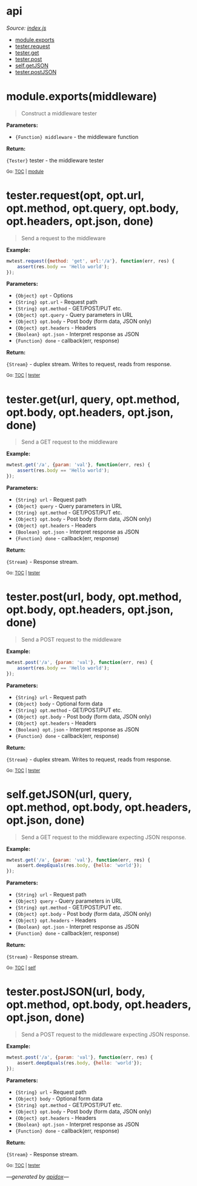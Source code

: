 # api

_Source: [index.js](/index.js)_

<a name="tableofcontents"></a>

- <a name="toc_moduleexportsmiddleware"></a><a name="toc_module"></a>[module.exports](#moduleexportsmiddleware)
- <a name="toc_testerrequestopt-opturl-optmethod-optquery-optbody-optheaders-optjson-done"></a><a name="toc_tester"></a>[tester.request](#testerrequestopt-opturl-optmethod-optquery-optbody-optheaders-optjson-done)
- <a name="toc_testergeturl-query-optmethod-optbody-optheaders-optjson-done"></a>[tester.get](#testergeturl-query-optmethod-optbody-optheaders-optjson-done)
- <a name="toc_testerposturl-body-optmethod-optbody-optheaders-optjson-done"></a>[tester.post](#testerposturl-body-optmethod-optbody-optheaders-optjson-done)
- <a name="toc_selfgetjsonurl-query-optmethod-optbody-optheaders-optjson-done"></a><a name="toc_self"></a>[self.getJSON](#selfgetjsonurl-query-optmethod-optbody-optheaders-optjson-done)
- <a name="toc_testerpostjsonurl-body-optmethod-optbody-optheaders-optjson-done"></a>[tester.postJSON](#testerpostjsonurl-body-optmethod-optbody-optheaders-optjson-done)

<a name="module"></a>

# module.exports(middleware)

> Construct a middleware tester

**Parameters:**

- `{Function} middleware` - the middleware function

**Return:**

`{Tester}` tester - the middleware tester

<sub>Go: [TOC](#tableofcontents) | [module](#toc_module)</sub>

<a name="tester"></a>

# tester.request(opt, opt.url, opt.method, opt.query, opt.body, opt.headers, opt.json, done)

> Send a request to the middleware

**Example:**

```js
mwtest.request({method: 'get', url:'/a'}, function(err, res) { 
    assert(res.body == 'Hello world');
});
```

**Parameters:**

- `{Object} opt` - Options
- `{String} opt.url` - Request path
- `{String} opt.method` - GET/POST/PUT etc.
- `{Object} opt.query` - Query parameters in URL
- `{Object} opt.body` - Post body (form data, JSON only)
- `{Object} opt.headers` - Headers
- `{Boolean} opt.json` - Interpret response as JSON
- `{Function} done` - callback(err, response)

**Return:**

`{Stream}` - duplex stream. Writes to request, reads from response.

<sub>Go: [TOC](#tableofcontents) | [tester](#toc_tester)</sub>

# tester.get(url, query, opt.method, opt.body, opt.headers, opt.json, done)

> Send a GET request to the middleware

**Example:**

```js
mwtest.get('/a', {param: 'val'}, function(err, res) { 
    assert(res.body == 'Hello world');
});
```

**Parameters:**

- `{String} url` - Request path
- `{Object} query` - Query parameters in URL
- `{String} opt.method` - GET/POST/PUT etc.
- `{Object} opt.body` - Post body (form data, JSON only)
- `{Object} opt.headers` - Headers
- `{Boolean} opt.json` - Interpret response as JSON
- `{Function} done` - callback(err, response)

**Return:**

`{Stream}` - Response stream.

<sub>Go: [TOC](#tableofcontents) | [tester](#toc_tester)</sub>

# tester.post(url, body, opt.method, opt.body, opt.headers, opt.json, done)

> Send a POST request to the middleware

**Example:**

```js
mwtest.post('/a', {param: 'val'}, function(err, res) { 
    assert(res.body == 'Hello world');
});
```

**Parameters:**

- `{String} url` - Request path
- `{Object} body` - Optional form data 
- `{String} opt.method` - GET/POST/PUT etc.
- `{Object} opt.body` - Post body (form data, JSON only)
- `{Object} opt.headers` - Headers
- `{Boolean} opt.json` - Interpret response as JSON
- `{Function} done` - callback(err, response)

**Return:**

`{Stream}` - duplex stream. Writes to request, reads from response.

<sub>Go: [TOC](#tableofcontents) | [tester](#toc_tester)</sub>

<a name="self"></a>

# self.getJSON(url, query, opt.method, opt.body, opt.headers, opt.json, done)

> Send a GET request to the middleware expecting JSON response.

**Example:**

```js
mwtest.get('/a', {param: 'val'}, function(err, res) { 
    assert.deepEquals(res.body, {hello: 'world'});
});
```

**Parameters:**

- `{String} url` - Request path
- `{Object} query` - Query parameters in URL
- `{String} opt.method` - GET/POST/PUT etc.
- `{Object} opt.body` - Post body (form data, JSON only)
- `{Object} opt.headers` - Headers
- `{Boolean} opt.json` - Interpret response as JSON
- `{Function} done` - callback(err, response)

**Return:**

`{Stream}` - Response stream.

<sub>Go: [TOC](#tableofcontents) | [self](#toc_self)</sub>

# tester.postJSON(url, body, opt.method, opt.body, opt.headers, opt.json, done)

> Send a POST request to the middleware expecting JSON response.

**Example:**

```js
mwtest.post('/a', {param: 'val'}, function(err, res) { 
    assert.deepEquals(res.body, {hello: 'world'});
});
```

**Parameters:**

- `{String} url` - Request path
- `{Object} body` - Optional form data
- `{String} opt.method` - GET/POST/PUT etc.
- `{Object} opt.body` - Post body (form data, JSON only)
- `{Object} opt.headers` - Headers
- `{Boolean} opt.json` - Interpret response as JSON
- `{Function} done` - callback(err, response)

**Return:**

`{Stream}` - Response stream.

<sub>Go: [TOC](#tableofcontents) | [tester](#toc_tester)</sub>

_&mdash;generated by [apidox](https://github.com/codeactual/apidox)&mdash;_
